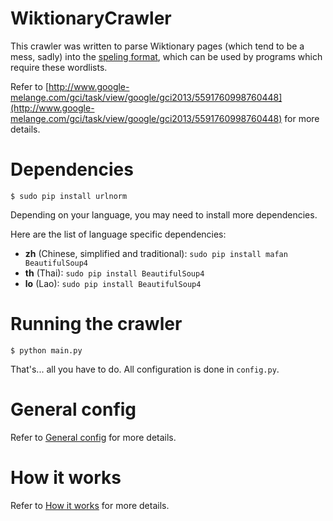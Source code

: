 # WiktionaryCrawler

This crawler was written to parse Wiktionary pages (which tend to be a mess, sadly) into the [speling format](http://wiki.apertium.org/wiki/Speling_format), which can be used by programs which require these wordlists.

Refer to [http://www.google-melange.com/gci/task/view/google/gci2013/5591760998760448](http://www.google-melange.com/gci/task/view/google/gci2013/5591760998760448) for more details.

# Dependencies

	$ sudo pip install urlnorm

Depending on your language, you may need to install more dependencies.

Here are the list of language specific dependencies:

* **zh** (Chinese, simplified and traditional): `sudo pip install mafan BeautifulSoup4`
* **th** (Thai): `sudo pip install BeautifulSoup4`
* **lo** (Lao): `sudo pip install BeautifulSoup4`

# Running the crawler

	$ python main.py

That's... all you have to do. All configuration is done in `config.py`.

# General config

Refer to [General config](https://github.com/wei2912/WiktionaryCrawler/wiki/General-config) for more details.

# How it works

Refer to [How it works](https://github.com/wei2912/WiktionaryCrawler/wiki/How-it-Works) for more details.
